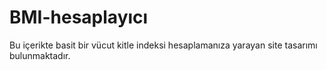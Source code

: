 # BMI-hesaplayıcı

Bu içerikte basit bir vücut kitle indeksi hesaplamanıza yarayan site tasarımı bulunmaktadır.
